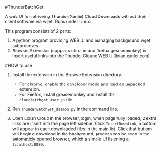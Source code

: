 #ThunderBatchGet

A web UI for retrieving Thunder(Xenlei) Cloud Downloads without their client software via wget. Runs under Linux.

This program consists of 2 parts:

1. A python program providing WEB UI and managing background wget subproceses.
2. Browser Extension (supports chrome and firefox greasemonkey) to insert useful links into the Thunder Clound WEB UI(lixian.xunlei.com)

#HOW to use

1. Install the extension in the BrowserExtension directory.
    * For chrome, enable the developer mode and load an unpacked extension.
    * For Firefox, install greasemonkey and install the `cloudbatchget.user.js` file.

2. Run `ThunderBatchGet_daemon.py` in the command line.
3. Open Lixian Cloud in the browser, login, when page fully loaded, 2 extra links are insert into the page left sidebar. Click `InsertDownLink`, a buttom will appear in each downloaded files in the main list. Click that buttom will begin a download in the background, process can be seen in the automaticly opened browser, which a simple UI listening at `localhost:8080`.
    
